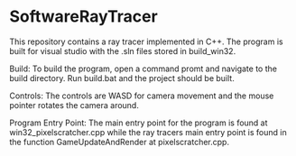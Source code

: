# SoftwareRayTracer

This repository contains a ray tracer implemented in C++. The program is built for visual studio with the .sln files stored in build_win32. 

Build: To build the program, open a command promt and navigate to the build directory. Run build.bat and the project should be built.

Controls: The controls are WASD for camera movement and the mouse pointer rotates the camera around.

Program Entry Point: The main entry point for the program is found at win32_pixelscratcher.cpp while the ray tracers main entry point is found in the function GameUpdateAndRender at pixelscratcher.cpp.
